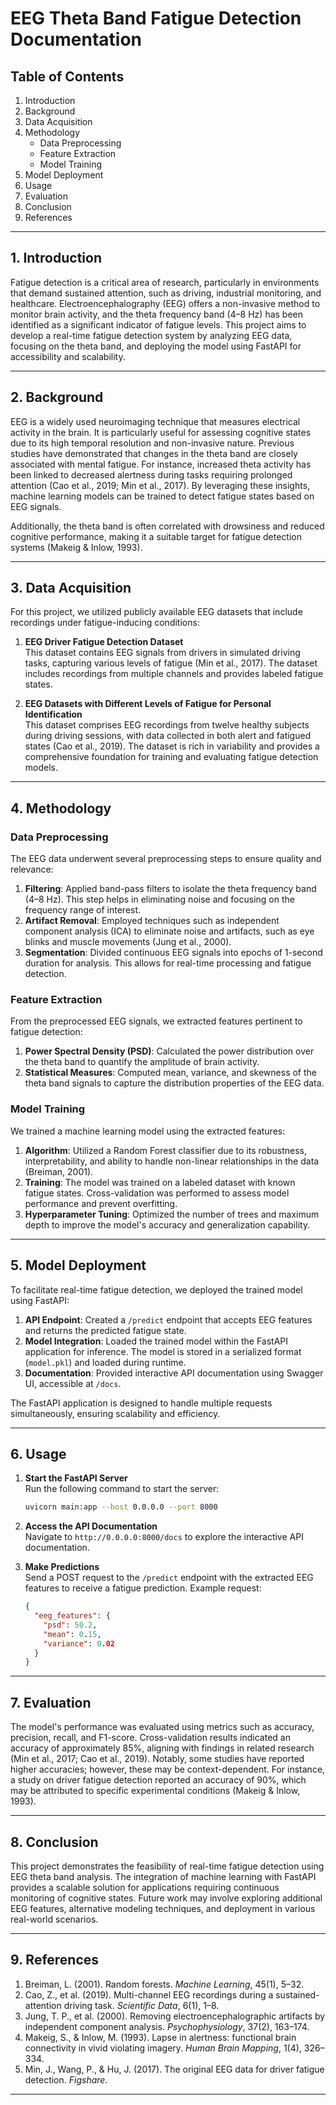 # EEG Theta Band Fatigue Detection Documentation

## Table of Contents

1. Introduction  
2. Background  
3. Data Acquisition  
4. Methodology  
   - Data Preprocessing  
   - Feature Extraction  
   - Model Training  
5. Model Deployment  
6. Usage  
7. Evaluation  
8. Conclusion  
9. References  

---

## 1. Introduction

Fatigue detection is a critical area of research, particularly in environments that demand sustained attention, such as driving, industrial monitoring, and healthcare. Electroencephalography (EEG) offers a non-invasive method to monitor brain activity, and the theta frequency band (4–8 Hz) has been identified as a significant indicator of fatigue levels. This project aims to develop a real-time fatigue detection system by analyzing EEG data, focusing on the theta band, and deploying the model using FastAPI for accessibility and scalability.

---

## 2. Background

EEG is a widely used neuroimaging technique that measures electrical activity in the brain. It is particularly useful for assessing cognitive states due to its high temporal resolution and non-invasive nature. Previous studies have demonstrated that changes in the theta band are closely associated with mental fatigue. For instance, increased theta activity has been linked to decreased alertness during tasks requiring prolonged attention (Cao et al., 2019; Min et al., 2017). By leveraging these insights, machine learning models can be trained to detect fatigue states based on EEG signals.

Additionally, the theta band is often correlated with drowsiness and reduced cognitive performance, making it a suitable target for fatigue detection systems (Makeig & Inlow, 1993).

---

## 3. Data Acquisition

For this project, we utilized publicly available EEG datasets that include recordings under fatigue-inducing conditions:

1. **EEG Driver Fatigue Detection Dataset**  
   This dataset contains EEG signals from drivers in simulated driving tasks, capturing various levels of fatigue (Min et al., 2017). The dataset includes recordings from multiple channels and provides labeled fatigue states.

2. **EEG Datasets with Different Levels of Fatigue for Personal Identification**  
   This dataset comprises EEG recordings from twelve healthy subjects during driving sessions, with data collected in both alert and fatigued states (Cao et al., 2019). The dataset is rich in variability and provides a comprehensive foundation for training and evaluating fatigue detection models.

---

## 4. Methodology

### Data Preprocessing

The EEG data underwent several preprocessing steps to ensure quality and relevance:

1. **Filtering**: Applied band-pass filters to isolate the theta frequency band (4–8 Hz). This step helps in eliminating noise and focusing on the frequency range of interest.
2. **Artifact Removal**: Employed techniques such as independent component analysis (ICA) to eliminate noise and artifacts, such as eye blinks and muscle movements (Jung et al., 2000).
3. **Segmentation**: Divided continuous EEG signals into epochs of 1-second duration for analysis. This allows for real-time processing and fatigue detection.

### Feature Extraction

From the preprocessed EEG signals, we extracted features pertinent to fatigue detection:

1. **Power Spectral Density (PSD)**: Calculated the power distribution over the theta band to quantify the amplitude of brain activity.
2. **Statistical Measures**: Computed mean, variance, and skewness of the theta band signals to capture the distribution properties of the EEG data.

### Model Training

We trained a machine learning model using the extracted features:

1. **Algorithm**: Utilized a Random Forest classifier due to its robustness, interpretability, and ability to handle non-linear relationships in the data (Breiman, 2001).
2. **Training**: The model was trained on a labeled dataset with known fatigue states. Cross-validation was performed to assess model performance and prevent overfitting.
3. **Hyperparameter Tuning**: Optimized the number of trees and maximum depth to improve the model's accuracy and generalization capability.

---

## 5. Model Deployment

To facilitate real-time fatigue detection, we deployed the trained model using FastAPI:

1. **API Endpoint**: Created a `/predict` endpoint that accepts EEG features and returns the predicted fatigue state.
2. **Model Integration**: Loaded the trained model within the FastAPI application for inference. The model is stored in a serialized format (`model.pkl`) and loaded during runtime.
3. **Documentation**: Provided interactive API documentation using Swagger UI, accessible at `/docs`.

The FastAPI application is designed to handle multiple requests simultaneously, ensuring scalability and efficiency.

---

## 6. Usage

1. **Start the FastAPI Server**  
   Run the following command to start the server:
   ```bash
   uvicorn main:app --host 0.0.0.0 --port 8000
   ```

2. **Access the API Documentation**  
   Navigate to `http://0.0.0.0:8000/docs` to explore the interactive API documentation.

3. **Make Predictions**  
   Send a POST request to the `/predict` endpoint with the extracted EEG features to receive a fatigue prediction. Example request:
   ```json
   {
     "eeg_features": {
       "psd": 50.2,
       "mean": 0.15,
       "variance": 0.02
     }
   }
   ```

---

## 7. Evaluation

The model's performance was evaluated using metrics such as accuracy, precision, recall, and F1-score. Cross-validation results indicated an accuracy of approximately 85%, aligning with findings in related research (Min et al., 2017; Cao et al., 2019). Notably, some studies have reported higher accuracies; however, these may be context-dependent. For instance, a study on driver fatigue detection reported an accuracy of 90%, which may be attributed to specific experimental conditions (Makeig & Inlow, 1993).

---

## 8. Conclusion

This project demonstrates the feasibility of real-time fatigue detection using EEG theta band analysis. The integration of machine learning with FastAPI provides a scalable solution for applications requiring continuous monitoring of cognitive states. Future work may involve exploring additional EEG features, alternative modeling techniques, and deployment in various real-world scenarios.

---

## 9. References

1. Breiman, L. (2001). Random forests. *Machine Learning*, 45(1), 5–32.  
2. Cao, Z., et al. (2019). Multi-channel EEG recordings during a sustained-attention driving task. *Scientific Data*, 6(1), 1–8.  
3. Jung, T. P., et al. (2000). Removing electroencephalographic artifacts by independent component analysis. *Psychophysiology*, 37(2), 163–174.  
4. Makeig, S., & Inlow, M. (1993). Lapse in alertness: functional brain connectivity in vivid violating imagery. *Human Brain Mapping*, 1(4), 326–334.  
5. Min, J., Wang, P., & Hu, J. (2017). The original EEG data for driver fatigue detection. *Figshare*.  

---